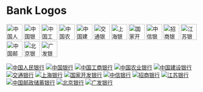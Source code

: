 Bank Logos
===

<a href="http://www.pbc.gov.cn/"> <img src="./icons/pbc.svg" width="42px" alt="中国人民银行"/></a>
<a href="https://www.boc.cn/"> <img src="./icons/boc.svg" width="42px" alt="中国银行"/></a>
<a href="http://www.icbc.com.cn/icbc/"> <img src="./icons/icbc.svg" width="42px" alt="中国工商银行"/></a>
<a href="https://www.abchina.com/"> <img src="./icons/abchina.svg" width="42px" alt="中国农业银行"/></a>
<a href="http://www.ccb.com/"> <img src="./icons/ccb.svg" width="42px" alt="中国建设银行"/></a>
<a href="http://www.bankcomm.com/"> <img src="./icons/bankcomm.svg" width="42px" alt="交通银行"/></a>
<a href="https://www.bosc.cn/"> <img src="./icons/bosc.svg" width="42px" alt="上海银行"/></a>
<a href="http://www.cdb.com.cn/"> <img src="./icons/cdb.svg" width="42px" alt="国家开发银行"/></a>
<a href="https://www.citicbank.com/"> <img src="./icons/citicbank.svg" width="42px" alt="中信银行"/></a>
<a href="https://www.cmbchina.com/"> <img src="./icons/cmbchina.svg" width="42px" alt="招商银行"/></a>
<a href="http://www.jsbchina.cn/"> <img src="./icons/jsbchina.svg" width="42px" alt="江苏银行"/></a>
<a href="https://www.psbc.com/cn/"> <img src="./icons/psbc.svg" width="42px" alt="中国邮政储蓄银行"/></a>
<a href="http://www.bankofbeijing.com.cn/"> <img src="./icons/bankofbeijing.svg" width="42px" alt="北京银行"/></a>
<a href="http://www.cgbchina.com.cn/"> <img src="./icons/cgbchina.svg" width="42px" alt="广发银行"/></a>

[![中国人民银行](./logos/pbc.svg)](http://www.pbc.gov.cn/)
[![中国银行](./logos/boc.svg)](https://www.boc.cn/)
[![中国工商银行](./logos/icbc.svg)](http://www.icbc.com.cn/icbc/)
[![中国农业银行](./logos/abchina.svg)](https://www.abchina.com/)
[![中国建设银行](./logos/ccb.svg)](http://www.ccb.com/)
[![交通银行](./logos/bankcomm.svg)](http://www.bankcomm.com/)
[![上海银行](./logos/bosc.svg)](https://www.bosc.cn/)
[![国家开发银行](./logos/cdb.svg)](http://www.cdb.com.cn/)
[![中信银行](./logos/citicbank.svg)](https://www.citicbank.com/)
[![招商银行](./logos/cmbchina.svg)](https://www.cmbchina.com/)
[![江苏银行](./logos/jsbchina.svg)](http://www.jsbchina.cn/)
[![中国邮政储蓄银行](./logos/psbc.svg)](https://www.psbc.com/cn/)
[![北京银行](./logos/bankofbeijing.svg)](http://www.bankofbeijing.com.cn/)
[![广发银行](./logos/cgbchina.svg)](http://www.cgbchina.com.cn/)